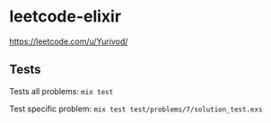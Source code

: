 # leetcode-elixir

https://leetcode.com/u/Yurivod/

## Tests
Tests all problems:
`mix test`

Test specific problem:
`mix test test/problems/7/solution_test.exs`